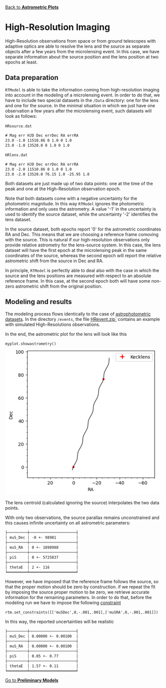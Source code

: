 [Back to **Astrometric Plots**](AstrometricPlots.md)

# High-Resolution Imaging

High-Resolution observations from space or from ground telescopes with adaptive optics are able to resolve the lens and the source as separate objects after a few years from the microlensing event. In this case, we have separate information about the source position and the lens position at two epochs at least. 

## Data preparation

`RTModel` is able to take the information coming from high-resolution imaging into account in the modeling of a microlensing event. In order to do that, we have to include two special datasets in the `/Data` directory: one for the lens and one for the source. In the minimal situation in which we just have one observation a few years after the microlensing event, such datasets will look as follows:

`HRsource.dat`

```
# Mag err HJD Dec errDec RA errRA
23.0 -1.0 11510.86 0 1.0 0 1.0
23.0 -1.0 13520.0 0 1.0 0 1.0
```

`HRlens.dat`

```
# Mag err HJD Dec errDec RA errRA
23.0 -2.0 11510.86 0 1.0 0 1.0
23.0 -2.0 13520.0 76.15 1.0 -25.95 1.0
```

Both datasets are just made up of two data points: one at the time of the peak and one at the High-Resolution observation epoch. 

Note that both datasets come with a negative uncertainty for the photometric magnitude. In this way `RTModel` ignores the photometric information and only uses the astrometry. A value '-1' in the uncertainty is used to identify the source dataset, while the uncertainty '-2' identifies the lens dataset.

In the source dataset, both epochs report '0' for the astrometric coordinates RA and Dec. This means that we are choosing a reference frame comoving with the source. This is natural if our high-resolution observations only provide relative astrometry for the lens-source system. In this case, the lens dataset will have the first epoch at the microlensing peak in the same coordinates of the source, whereas the second epoch will report the relative astrometric shift from the source in Dec and RA.

In principle, `RTModel` is perfectly able to deal also with the case in which the source and the lens positions are measured with respect to an absolute reference frame. In this case, at the second epoch both will have some non-zero astrometric shift from the original position.

## Modeling and results

The modeling process flows identically to the case of [astrophotometric datasets](Astrophotometric.md). In the directory `/events`, the file [HRevent.zip`](/event/HRevent.zip) contains an example with simulated High-Resolutions observations.

In the end, the astrometric plot for the lens will look like this

```
myplot.showastrometry()
```

<img src="figs/fig_HRimaging.png" width = 500>

The lens centroid (calculated ignoring the source) interpolates the two data points.

With only two observations, the source parallax remains unconstrained and this causes infinite uncertainty on all astrometric parameters:


```
├─────────┼─────────────────────┤
│ muS_Dec │ -0 +- 98981         │
├─────────┼─────────────────────┤
│ muS_RA  │ 0 +- 1898988        │
├─────────┼─────────────────────┤
│ piS     │ 0 +- 5725837        │
├─────────┼─────────────────────┤
│ thetaE  │ 2 +- 116            │
╘═════════╧═════════════════════╛
```

However, we have imposed that the reference frame follows the source, so that the proper motion should be zero by construction. if we repeat the fit by imposing the source proper motion to be zero, we retrieve accurate information for the remaining parameters. In order to do that, before the modeling run we have to impose the following [constraint](Constraints.md)
```
rtm.set_constraints([['muSDec',0,-.001,.001],['muSRA',0,-.001,.001]])
```

In this way, the reported uncertainties will be realistic

```
├─────────┼─────────────────────┤
│ muS_Dec │ 0.00000 +- 0.00100  │
├─────────┼─────────────────────┤
│ muS_RA  │ 0.00000 +- 0.00100  │
├─────────┼─────────────────────┤
│ piS     │ 0.05 +- 0.77        │
├─────────┼─────────────────────┤
│ thetaE  │ 1.57 +- 0.11        │
╘═════════╧═════════════════════╛
```


[Go to **Preliminary Models**](PreliminaryModels.md)
